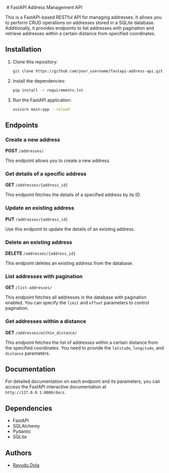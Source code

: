 # FastAPI Address Management API

This is a FastAPI-based RESTful API for managing addresses. It allows you to perform CRUD operations on addresses stored in a SQLite database. Additionally, it provides endpoints to list addresses with pagination and retrieve addresses within a certain distance from specified coordinates.

## Installation

1. Clone this repository:

   ```bash
   git clone https://github.com/your_username/fastapi-address-api.git
   ```

2. Install the dependencies:

   ```bash
   pip install -r requirements.txt
   ```

3. Run the FastAPI application:

   ```bash
   uvicorn main:app --reload
   ```

## Endpoints

### Create a new address

**POST** `/addresses/`

This endpoint allows you to create a new address.

### Get details of a specific address

**GET** `/addresses/{address_id}`

This endpoint fetches the details of a specified address by its ID.

### Update an existing address

**PUT** `/addresses/{address_id}`

Use this endpoint to update the details of an existing address.

### Delete an existing address

**DELETE** `/addresses/{address_id}`

This endpoint deletes an existing address from the database.

### List addresses with pagination

**GET** `/list-addresses/`

This endpoint fetches all addresses in the database with pagination enabled. You can specify the `limit` and `offset` parameters to control pagination.

### Get addresses within a distance

**GET** `/addresses/within_distance/`

This endpoint fetches the list of addresses within a certain distance from the specified coordinates. You need to provide the `latitude`, `longitude`, and `distance` parameters.

## Documentation

For detailed documentation on each endpoint and its parameters, you can access the FastAPI interactive documentation at `http://127.0.0.1:8000/docs`.

## Dependencies

- FastAPI
- SQLAlchemy
- Pydantic
- SQLite

## Authors

- [Rayudu Dola](https://github.com/rayud)


